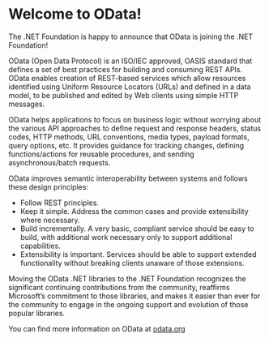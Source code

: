 # Welcome to OData!

The .NET Foundation is happy to announce that OData is joining the .NET Foundation!

OData (Open Data Protocol) is an ISO/IEC approved, OASIS standard that defines a set of best practices for building and consuming REST APIs.
OData enables creation of REST-based services which allow resources identified using Uniform Resource Locators (URLs) and defined in a data model, to be published and edited by Web clients using simple HTTP messages.

OData helps applications to focus on business logic without worrying about the various API approaches to define request and response headers, status codes, HTTP methods, URL conventions, media types, payload formats, query options, etc.
It provides guidance for tracking changes, defining functions/actions for reusable procedures, and sending asynchronous/batch requests.

OData improves semantic interoperability between systems and follows these design principles:

- Follow REST principles.
- Keep it simple. Address the common cases and provide extensibility where necessary.
- Build incrementally. A very basic, compliant service should be easy to build, with additional work necessary only to support additional capabilities.
- Extensibility is important. Services should be able to support extended functionality without breaking clients unaware of those extensions.

Moving the OData .NET libraries to the .NET Foundation recognizes the significant continuing contributions from the community, reaffirms Microsoft’s commitment to those libraries, and makes it easier than ever for the community to engage in the ongoing support and evolution of those popular libraries.

You can find more information on OData at [odata.org](https://odata.org)
